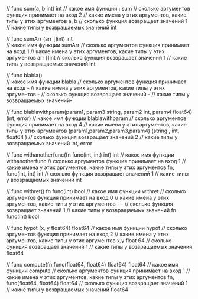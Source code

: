 // func sum(a, b int) int
// какое имя функции : sum
// сколько аргументов функция принимает на вход 2 
// какие имена у этих аргументов, какие типы у этих аргументов  a, b
// сколько функция возвращает значений  1
// какие типы у возвращаемых значений int

// func sumArr (arr []int) int   
// какое имя функции sumArr
// сколько аргументов функция принимает на вход 1 
// какие имена у этих аргументов, какие типы у этих аргументов arr []int
// сколько функция возвращает значений 1
// какие типы у возвращаемых значений int

// func blabla()  
// какое имя функции blabla
// сколько аргументов функция принимает на вход -
// какие имена у этих аргументов, какие типы у этих аргументов -
// сколько функция возвращает значений -
// какие типы у возвращаемых значений-

// func blablawithparam(param1, param3 string, param2 int, param4 float64) (int, error)
// какое имя функции blablawithparam
// сколько аргументов функция принимает на вход 4
// какие имена у этих аргументов, какие типы у этих аргументов 
(param1,param2,param3,param4) (string , int, float64 )
// сколько функция возвращает значений 2
// какие типы у возвращаемых значений int, error

// func withanotherfunc(fn func(int, int) int) int
// какое имя функции withanotherfunc
// сколько аргументов функция принимает на вход 1
// какие имена у этих аргументов, какие типы у этих аргументов fn, func(int, int) int
// сколько функция возвращает значений 1 
// какие типы у возвращаемых значений int

// func withret() fn func(int) bool
// какое имя функции withret
// сколько аргументов функция принимает на вход 0
// какие имена у этих аргументов, какие типы у этих аргументов - - 
// сколько функция возвращает значений 1
// какие типы у возвращаемых значений fn func(int) bool

// func hypot (x, y float64) float64
// какое имя функции hypot
// сколько аргументов функция принимает на вход 2 
// какие имена у этих аргументов, какие типы у этих аргументов x,y  float 64
// сколько функция возвращает значений 1
// какие типы у возвращаемых значений float64


// func compute(fn func(float64, float64) float64) float64
// какое имя функции compute
// сколько аргументов функция принимает на вход 1 
// какие имена у этих аргументов, какие типы у этих аргументов fn, func(float64, float64) float64
// сколько функция возвращает значений 1 
// какие типы у возвращаемых значений float64
